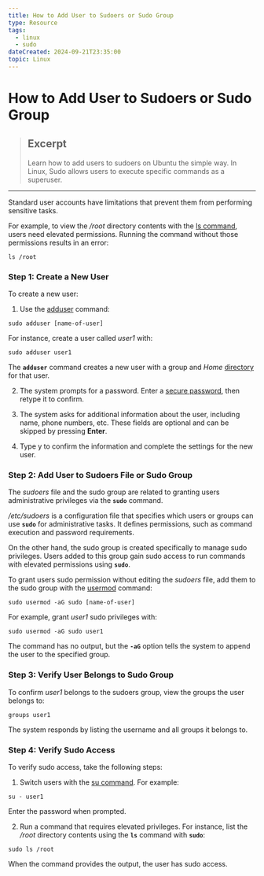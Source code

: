 ```yaml
---
title: How to Add User to Sudoers or Sudo Group
type: Resource
tags:
  - linux
  - sudo
dateCreated: 2024-09-21T23:35:00
topic: Linux
---
```


# How to Add User to Sudoers or Sudo Group 

> ## Excerpt
> Learn how to add users to sudoers on Ubuntu the simple way. In Linux, Sudo allows users to execute specific commands as a superuser.

---

Standard user accounts have limitations that prevent them from performing sensitive tasks.

For example, to view the _/root_ directory contents with the [ls command](https://phoenixnap.com/kb/linux-ls-commands), users need elevated permissions. Running the command without those permissions results in an error:

```
ls /root
```

### Step 1: Create a New User

To create a new user:

1. Use the [adduser](https://phoenixnap.com/kb/linux-adduser) command:

```
sudo adduser [name-of-user]
```

For instance, create a user called _user1_ with:

```
sudo adduser user1
```

The **`adduser`** command creates a new user with a group and _Home_ [directory](https://phoenixnap.com/glossary/what-is-a-directory) for that user.

2. The system prompts for a password. Enter a [secure password](https://phoenixnap.com/blog/strong-great-password-ideas), then retype it to confirm.

3. The system asks for additional information about the user, including name, phone numbers, etc. These fields are optional and can be skipped by pressing **Enter**.

4. Type y to confirm the information and complete the settings for the new user.

### Step 2: Add User to Sudoers File or Sudo Group

The _sudoers_ file and the sudo group are related to granting users administrative privileges via the **`sudo`** command.

_/etc/sudoers_ is a configuration file that specifies which users or groups can use **`sudo`** for administrative tasks. It defines permissions, such as command execution and password requirements.

On the other hand, the sudo group is created specifically to manage sudo privileges. Users added to this group gain sudo access to run commands with elevated permissions using **`sudo`**.

To grant users sudo permission without editing the _sudoers_ file, add them to the sudo group with the [usermod](https://phoenixnap.com/kb/usermod-linux) command:

```
sudo usermod -aG sudo [name-of-user]
```

For example, grant _user1_ sudo privileges with:

```
sudo usermod -aG sudo user1
```

The command has no output, but the **`-aG`** option tells the system to append the user to the specified group.

### Step 3: Verify User Belongs to Sudo Group

To confirm _user1_ belongs to the sudoers group, view the groups the user belongs to:

```
groups user1
```

The system responds by listing the username and all groups it belongs to.

### Step 4: Verify Sudo Access

To verify sudo access, take the following steps:

1. Switch users with the [su command](https://phoenixnap.com/kb/su-command-linux-examples). For example:

```
su - user1
```

Enter the password when prompted.

2. Run a command that requires elevated privileges. For instance, list the _/root_ directory contents using the **`ls`** command with **`sudo`**:

```
sudo ls /root
```


When the command provides the output, the user has sudo access.
